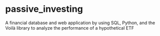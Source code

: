 # passive_investing
A financial database and web application by using SQL, Python, and the Voilà library to analyze the performance of a hypothetical ETF
